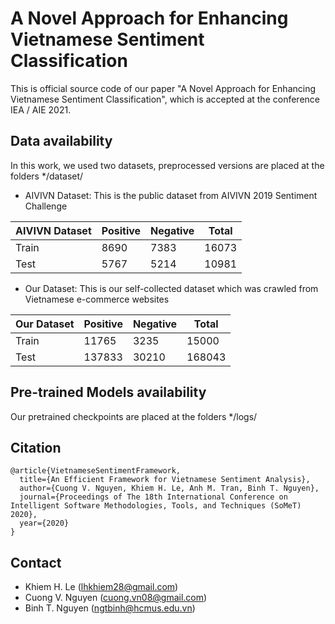 # A Novel Approach for Enhancing Vietnamese Sentiment Classification

This is official source code of our paper "A Novel Approach for Enhancing Vietnamese Sentiment Classification", which is accepted at the conference IEA / AIE 2021.

## Data availability
In this work, we used two datasets, preprocessed versions are placed at the folders */dataset/

- AIVIVN Dataset: This is the public dataset from AIVIVN 2019 Sentiment Challenge

|AIVIVN Dataset| Positive | Negative | Total  |
| ------------ | -------- | -------- | -----  |
|Train         | 8690     | 7383     | 16073  |
|Test          | 5767     | 5214     | 10981  |

- Our Dataset: This is our self-collected dataset which was crawled from Vietnamese e-commerce websites

|Our Dataset   | Positive | Negative | Total  |
| ------------ | -------- | -------- | -----  |
|Train         | 11765    | 3235     | 15000  |
|Test          | 137833   | 30210    | 168043 |

## Pre-trained Models availability
Our pretrained checkpoints are placed at the folders */logs/

## Citation
```
@article{VietnameseSentimentFramework,
  title={An Efficient Framework for Vietnamese Sentiment Analysis},
  author={Cuong V. Nguyen, Khiem H. Le, Anh M. Tran, Binh T. Nguyen},
  journal={Proceedings of The 18th International Conference on Intelligent Software Methodologies, Tools, and Techniques (SoMeT) 2020},
  year={2020}
}
```

## Contact
* Khiem H. Le (lhkhiem28@gmail.com)
* Cuong V. Nguyen (cuong.vn08@gmail.com)
* Binh T. Nguyen (ngtbinh@hcmus.edu.vn)
